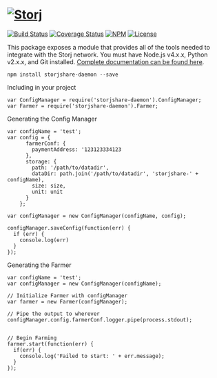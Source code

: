 [![Storj](https://nodei.co/npm/storjshare-daemon.png?downloads=true)](http://storj.github.io/storjshare-daemon)
==========================================================================================

[![Build Status](https://img.shields.io/travis/Storj/storjshare-daemon.svg?style=flat-square)](https://travis-ci.org/Storj/storjshare-daemon)
[![Coverage Status](https://img.shields.io/coveralls/Storj/storjshare-daemon.svg?style=flat-square)](https://coveralls.io/r/Storj/storjshare-daemon)
[![NPM](https://img.shields.io/npm/v/storjshare-daemon.svg?style=flat-square)](https://www.npmjs.com/package/storjshare-daemon)
[![License](https://img.shields.io/badge/license-AGPL3.0-blue.svg?style=flat-square)](https://raw.githubusercontent.com/Storj/storjshare-daemon/master/LICENSE)

This package exposes a module that provides all of the tools needed to
integrate with the Storj network. You must have Node.js v4.x.x, Python v2.x.x,
and Git installed. [Complete documentation can be found here](http://storj.github.io/core).

```
npm install storjshare-daemon --save
```

Including in your project 
```
var ConfigManager = require('storjshare-daemon').ConfigManager;
var Farmer = require('storjshare-daemon').Farmer;
```

Generating the Config Manager
```
var configName = 'test';
var config = {
      farmerConf: {
        paymentAddress: '123123334123
      },
      storage: {
        path: '/path/to/datadir',
        dataDir: path.join('/path/to/datadir', 'storjshare-' + configName),
        size: size,
        unit: unit
      }
    };

var configManager = new ConfigManager(configName, config);

configManager.saveConfig(function(err) {
  if (err) {
    console.log(err)
  }
});
```

Generating the Farmer
```
var configName = 'test';
var configManager = new ConfigManager(configName);

// Initialize Farmer with configManager
var farmer = new Farmer(configManager);

// Pipe the output to wherever
configManager.config.farmerConf.logger.pipe(process.stdout);


// Begin Farming
farmer.start(function(err) {
  if(err) {
    console.log('Failed to start: ' + err.message);
  }
});
```
